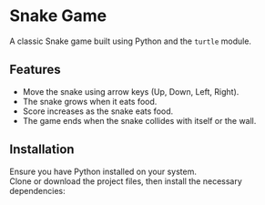 # Snake Game

A classic Snake game built using Python and the `turtle` module.

## Features
- Move the snake using arrow keys (Up, Down, Left, Right).
- The snake grows when it eats food.
- Score increases as the snake eats food.
- The game ends when the snake collides with itself or the wall.

## Installation
Ensure you have Python installed on your system.  
Clone or download the project files, then install the necessary dependencies:
